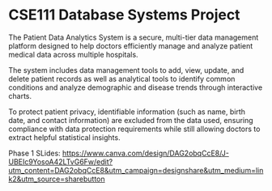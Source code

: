 # CSE111 Database Systems Project
The Patient Data Analytics System is a secure, multi-tier data management platform designed to help doctors efficiently manage and analyze patient medical data across multiple hospitals. 

The system includes data management tools to add, view, update, and delete patient records as well as analytical tools to identify common conditions and analyze demographic and disease trends through interactive charts. 

To protect patient privacy, identifiable information (such as name, birth date, and contact information) are excluded from the data used, ensuring compliance with data protection requirements while still allowing doctors to extract helpful statistical insights.

Phase 1 SLides: https://www.canva.com/design/DAG2obqCcE8/J-UBEIc9YosoA42LTvG6Fw/edit?utm_content=DAG2obqCcE8&utm_campaign=designshare&utm_medium=link2&utm_source=sharebutton
